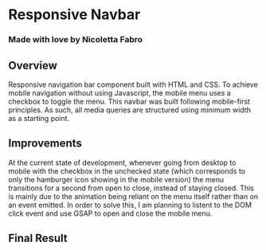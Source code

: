 # Responsive Navbar
### Made with love by Nicoletta Fabro

## Overview
Responsive navigation bar component built with HTML and CSS. To achieve mobile navigation without using Javascript, the mobile menu uses a checkbox to toggle the menu.
This navbar was built following mobile-first principles. As such, all media queries are structured using minimum width as a starting point.

## Improvements
At the current state of development, whenever going from desktop to mobile with the checkbox in the unchecked state (which corresponds to only the hamburger icon showing in the mobile version) the menu transitions for a second from open to close, instead of staying closed. This is mainly due to the animation being reliant on the menu itself rather than on an event emitted.
In order to solve this, I am planning to listent to the DOM click event and use GSAP to open and close the mobile menu.

## Final Result


